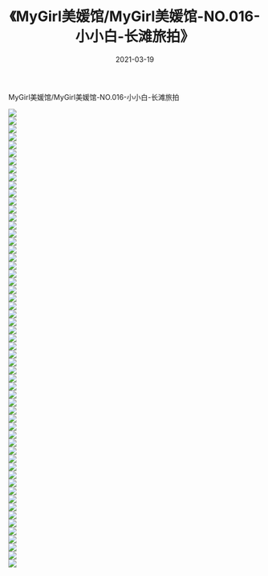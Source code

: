 ﻿---
layout: post
title:  《MyGirl美媛馆/MyGirl美媛馆-NO.016-小小白-长滩旅拍》
date:   2021-03-19
img: http://pic.660000.xyz/1:/网络美图/2021/MyGirl美媛馆/MyGirl美媛馆-NO.016-小小白-长滩旅拍/000.jpg
categories: [美女, 清纯, 唯美]
---

MyGirl美媛馆/MyGirl美媛馆-NO.016-小小白-长滩旅拍

 ![](http://pic.660000.xyz/1:/网络美图/2021/MyGirl美媛馆/MyGirl美媛馆-NO.016-小小白-长滩旅拍/001.jpg) <br>![](http://pic.660000.xyz/1:/网络美图/2021/MyGirl美媛馆/MyGirl美媛馆-NO.016-小小白-长滩旅拍/002.jpg) <br>![](http://pic.660000.xyz/1:/网络美图/2021/MyGirl美媛馆/MyGirl美媛馆-NO.016-小小白-长滩旅拍/003.jpg) <br>![](http://pic.660000.xyz/1:/网络美图/2021/MyGirl美媛馆/MyGirl美媛馆-NO.016-小小白-长滩旅拍/004.jpg) <br>![](http://pic.660000.xyz/1:/网络美图/2021/MyGirl美媛馆/MyGirl美媛馆-NO.016-小小白-长滩旅拍/005.jpg) <br>![](http://pic.660000.xyz/1:/网络美图/2021/MyGirl美媛馆/MyGirl美媛馆-NO.016-小小白-长滩旅拍/006.jpg) <br>![](http://pic.660000.xyz/1:/网络美图/2021/MyGirl美媛馆/MyGirl美媛馆-NO.016-小小白-长滩旅拍/007.jpg) <br>![](http://pic.660000.xyz/1:/网络美图/2021/MyGirl美媛馆/MyGirl美媛馆-NO.016-小小白-长滩旅拍/008.jpg) <br>![](http://pic.660000.xyz/1:/网络美图/2021/MyGirl美媛馆/MyGirl美媛馆-NO.016-小小白-长滩旅拍/009.jpg) <br>![](http://pic.660000.xyz/1:/网络美图/2021/MyGirl美媛馆/MyGirl美媛馆-NO.016-小小白-长滩旅拍/010.jpg) <br>![](http://pic.660000.xyz/1:/网络美图/2021/MyGirl美媛馆/MyGirl美媛馆-NO.016-小小白-长滩旅拍/011.jpg) <br>![](http://pic.660000.xyz/1:/网络美图/2021/MyGirl美媛馆/MyGirl美媛馆-NO.016-小小白-长滩旅拍/012.jpg) <br>![](http://pic.660000.xyz/1:/网络美图/2021/MyGirl美媛馆/MyGirl美媛馆-NO.016-小小白-长滩旅拍/013.jpg) <br>![](http://pic.660000.xyz/1:/网络美图/2021/MyGirl美媛馆/MyGirl美媛馆-NO.016-小小白-长滩旅拍/014.jpg) <br>![](http://pic.660000.xyz/1:/网络美图/2021/MyGirl美媛馆/MyGirl美媛馆-NO.016-小小白-长滩旅拍/015.jpg) <br>![](http://pic.660000.xyz/1:/网络美图/2021/MyGirl美媛馆/MyGirl美媛馆-NO.016-小小白-长滩旅拍/016.jpg) <br>![](http://pic.660000.xyz/1:/网络美图/2021/MyGirl美媛馆/MyGirl美媛馆-NO.016-小小白-长滩旅拍/017.jpg) <br>![](http://pic.660000.xyz/1:/网络美图/2021/MyGirl美媛馆/MyGirl美媛馆-NO.016-小小白-长滩旅拍/018.jpg) <br>![](http://pic.660000.xyz/1:/网络美图/2021/MyGirl美媛馆/MyGirl美媛馆-NO.016-小小白-长滩旅拍/019.jpg) <br>![](http://pic.660000.xyz/1:/网络美图/2021/MyGirl美媛馆/MyGirl美媛馆-NO.016-小小白-长滩旅拍/020.jpg) <br>![](http://pic.660000.xyz/1:/网络美图/2021/MyGirl美媛馆/MyGirl美媛馆-NO.016-小小白-长滩旅拍/021.jpg) <br>![](http://pic.660000.xyz/1:/网络美图/2021/MyGirl美媛馆/MyGirl美媛馆-NO.016-小小白-长滩旅拍/022.jpg) <br>![](http://pic.660000.xyz/1:/网络美图/2021/MyGirl美媛馆/MyGirl美媛馆-NO.016-小小白-长滩旅拍/023.jpg) <br>![](http://pic.660000.xyz/1:/网络美图/2021/MyGirl美媛馆/MyGirl美媛馆-NO.016-小小白-长滩旅拍/024.jpg) <br>![](http://pic.660000.xyz/1:/网络美图/2021/MyGirl美媛馆/MyGirl美媛馆-NO.016-小小白-长滩旅拍/025.jpg) <br>![](http://pic.660000.xyz/1:/网络美图/2021/MyGirl美媛馆/MyGirl美媛馆-NO.016-小小白-长滩旅拍/026.jpg) <br>![](http://pic.660000.xyz/1:/网络美图/2021/MyGirl美媛馆/MyGirl美媛馆-NO.016-小小白-长滩旅拍/027.jpg) <br>![](http://pic.660000.xyz/1:/网络美图/2021/MyGirl美媛馆/MyGirl美媛馆-NO.016-小小白-长滩旅拍/028.jpg) <br>![](http://pic.660000.xyz/1:/网络美图/2021/MyGirl美媛馆/MyGirl美媛馆-NO.016-小小白-长滩旅拍/029.jpg) <br>![](http://pic.660000.xyz/1:/网络美图/2021/MyGirl美媛馆/MyGirl美媛馆-NO.016-小小白-长滩旅拍/030.jpg) <br>![](http://pic.660000.xyz/1:/网络美图/2021/MyGirl美媛馆/MyGirl美媛馆-NO.016-小小白-长滩旅拍/031.jpg) <br>![](http://pic.660000.xyz/1:/网络美图/2021/MyGirl美媛馆/MyGirl美媛馆-NO.016-小小白-长滩旅拍/032.jpg) <br>![](http://pic.660000.xyz/1:/网络美图/2021/MyGirl美媛馆/MyGirl美媛馆-NO.016-小小白-长滩旅拍/033.jpg) <br>![](http://pic.660000.xyz/1:/网络美图/2021/MyGirl美媛馆/MyGirl美媛馆-NO.016-小小白-长滩旅拍/034.jpg) <br>![](http://pic.660000.xyz/1:/网络美图/2021/MyGirl美媛馆/MyGirl美媛馆-NO.016-小小白-长滩旅拍/035.jpg) <br>![](http://pic.660000.xyz/1:/网络美图/2021/MyGirl美媛馆/MyGirl美媛馆-NO.016-小小白-长滩旅拍/036.jpg) <br>![](http://pic.660000.xyz/1:/网络美图/2021/MyGirl美媛馆/MyGirl美媛馆-NO.016-小小白-长滩旅拍/037.jpg) <br>![](http://pic.660000.xyz/1:/网络美图/2021/MyGirl美媛馆/MyGirl美媛馆-NO.016-小小白-长滩旅拍/038.jpg) <br>![](http://pic.660000.xyz/1:/网络美图/2021/MyGirl美媛馆/MyGirl美媛馆-NO.016-小小白-长滩旅拍/039.jpg) <br>![](http://pic.660000.xyz/1:/网络美图/2021/MyGirl美媛馆/MyGirl美媛馆-NO.016-小小白-长滩旅拍/040.jpg) <br>![](http://pic.660000.xyz/1:/网络美图/2021/MyGirl美媛馆/MyGirl美媛馆-NO.016-小小白-长滩旅拍/041.jpg) <br>![](http://pic.660000.xyz/1:/网络美图/2021/MyGirl美媛馆/MyGirl美媛馆-NO.016-小小白-长滩旅拍/042.jpg) <br>![](http://pic.660000.xyz/1:/网络美图/2021/MyGirl美媛馆/MyGirl美媛馆-NO.016-小小白-长滩旅拍/043.jpg) <br>![](http://pic.660000.xyz/1:/网络美图/2021/MyGirl美媛馆/MyGirl美媛馆-NO.016-小小白-长滩旅拍/044.jpg) <br>![](http://pic.660000.xyz/1:/网络美图/2021/MyGirl美媛馆/MyGirl美媛馆-NO.016-小小白-长滩旅拍/045.jpg) <br>![](http://pic.660000.xyz/1:/网络美图/2021/MyGirl美媛馆/MyGirl美媛馆-NO.016-小小白-长滩旅拍/046.jpg) <br>![](http://pic.660000.xyz/1:/网络美图/2021/MyGirl美媛馆/MyGirl美媛馆-NO.016-小小白-长滩旅拍/047.jpg) <br>![](http://pic.660000.xyz/1:/网络美图/2021/MyGirl美媛馆/MyGirl美媛馆-NO.016-小小白-长滩旅拍/048.jpg) <br>![](http://pic.660000.xyz/1:/网络美图/2021/MyGirl美媛馆/MyGirl美媛馆-NO.016-小小白-长滩旅拍/049.jpg) <br>![](http://pic.660000.xyz/1:/网络美图/2021/MyGirl美媛馆/MyGirl美媛馆-NO.016-小小白-长滩旅拍/050.jpg) <br>![](http://pic.660000.xyz/1:/网络美图/2021/MyGirl美媛馆/MyGirl美媛馆-NO.016-小小白-长滩旅拍/051.jpg) <br>![](http://pic.660000.xyz/1:/网络美图/2021/MyGirl美媛馆/MyGirl美媛馆-NO.016-小小白-长滩旅拍/052.jpg) <br>![](http://pic.660000.xyz/1:/网络美图/2021/MyGirl美媛馆/MyGirl美媛馆-NO.016-小小白-长滩旅拍/053.jpg) <br>![](http://pic.660000.xyz/1:/网络美图/2021/MyGirl美媛馆/MyGirl美媛馆-NO.016-小小白-长滩旅拍/054.jpg) <br>![](http://pic.660000.xyz/1:/网络美图/2021/MyGirl美媛馆/MyGirl美媛馆-NO.016-小小白-长滩旅拍/055.jpg) <br>![](http://pic.660000.xyz/1:/网络美图/2021/MyGirl美媛馆/MyGirl美媛馆-NO.016-小小白-长滩旅拍/056.jpg) <br>![](http://pic.660000.xyz/1:/网络美图/2021/MyGirl美媛馆/MyGirl美媛馆-NO.016-小小白-长滩旅拍/057.jpg) <br>
